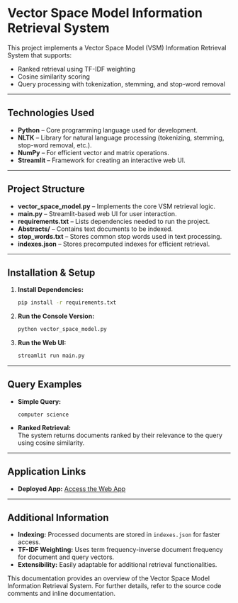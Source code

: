 # Vector Space Model Information Retrieval System

This project implements a Vector Space Model (VSM) Information Retrieval System that supports:
- Ranked retrieval using TF-IDF weighting
- Cosine similarity scoring
- Query processing with tokenization, stemming, and stop-word removal

---

## Technologies Used

- **Python** – Core programming language used for development.
- **NLTK** – Library for natural language processing (tokenizing, stemming, stop-word removal, etc.).
- **NumPy** – For efficient vector and matrix operations.
- **Streamlit** – Framework for creating an interactive web UI.

---

## Project Structure

- **vector_space_model.py** – Implements the core VSM retrieval logic.
- **main.py** – Streamlit-based web UI for user interaction.
- **requirements.txt** – Lists dependencies needed to run the project.
- **Abstracts/** – Contains text documents to be indexed.
- **stop_words.txt** – Stores common stop words used in text processing.
- **indexes.json** – Stores precomputed indexes for efficient retrieval.

---

## Installation & Setup

1. **Install Dependencies:**
   ```bash
   pip install -r requirements.txt
   ```

2. **Run the Console Version:**
   ```bash
   python vector_space_model.py
   ```

3. **Run the Web UI:**
   ```bash
   streamlit run main.py
   ```

---

## Query Examples

- **Simple Query:**
  ```
  computer science
  ```
- **Ranked Retrieval:**  
  The system returns documents ranked by their relevance to the query using cosine similarity.

---

## Application Links

- **Deployed App:** [Access the Web App](https://your-vsm-app-link.streamlit.app/)

---

## Additional Information

- **Indexing:** Processed documents are stored in `indexes.json` for faster access.
- **TF-IDF Weighting:** Uses term frequency-inverse document frequency for document and query vectors.
- **Extensibility:** Easily adaptable for additional retrieval functionalities.

This documentation provides an overview of the Vector Space Model Information Retrieval System. For further details, refer to the source code comments and inline documentation.